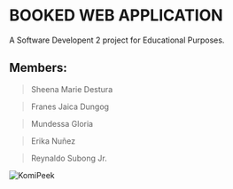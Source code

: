 # BOOKED WEB APPLICATION

A Software Developent 2 project for Educational Purposes.

## Members:

> Sheena Marie Destura

> Franes Jaica Dungog

> Mundessa Gloria

> Erika Nuñez

> Reynaldo Subong Jr.

![KomiPeek](https://github.com/INanoG/CPEPE362-H2/blob/main/3249_KomiPeek2.png?raw=true)
